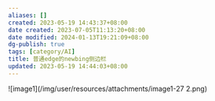 ```yaml
---
aliases: []
created: 2023-05-19 14:43:37+08:00
date created: 2023-07-05T11:13:20+08:00
date modified: 2024-01-13T19:21:09+08:00
dg-publish: true
tags: [category/AI]
title: 普通edge的newbing侧边栏
updated: 2023-05-19 14:44:03+08:00
---
```


![image1](/img/user/resources/attachments/image1-27 2.png)
